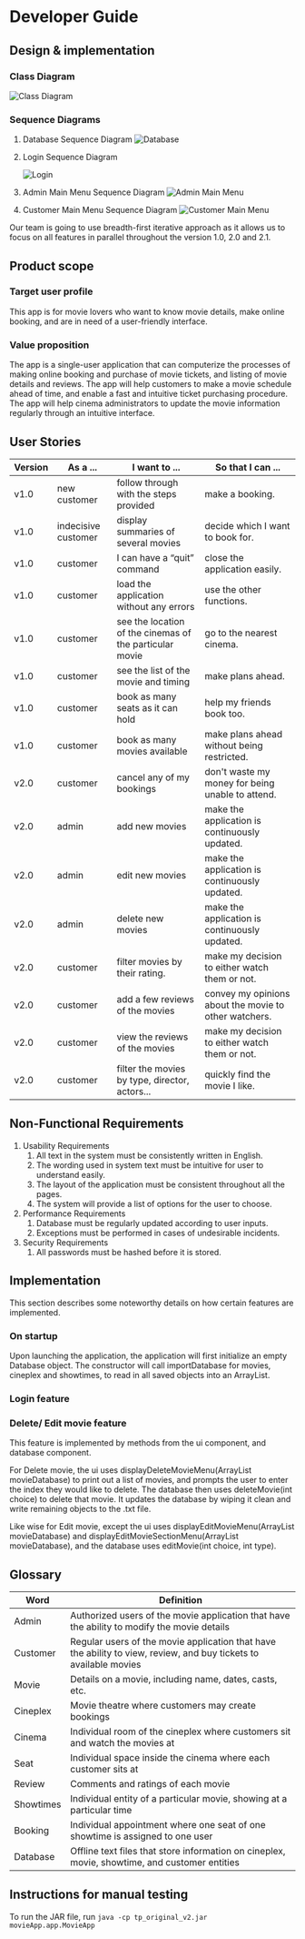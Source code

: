 # Developer Guide

## Design & implementation

### Class Diagram
![Class Diagram](CD.png)

### Sequence Diagrams
1. Database Sequence Diagram
   ![Database](Database.png) 
 
2. Login Sequence Diagram
   
   ![Login](Login.png)
 
3. Admin Main Menu Sequence Diagram
   ![Admin Main Menu](AdminMainMenu.png)

4. Customer Main Menu Sequence Diagram
   ![Customer Main Menu](CustomerMainMenu.png)

Our team is going to use breadth-first iterative approach as it allows us to focus on all features in parallel throughout the version 1.0, 2.0 and 2.1.

## Product scope
### Target user profile

This app is for movie lovers who want to know movie details, make online booking, and are in need of a user-friendly interface.

### Value proposition

The app is a single-user application that can computerize the processes of making online booking and purchase of movie tickets, and listing of movie details and reviews.
The app will help customers to make a movie schedule ahead of time, and enable a fast and intuitive ticket purchasing procedure.
The app will help cinema administrators to update the movie information regularly through an intuitive interface.

## User Stories

|Version| As a ... | I want to ... | So that I can ...|
|--------|----------|---------------|------------------|
|v1.0|new customer|follow through with the steps provided|make a booking.|
|v1.0|indecisive customer|display summaries of several movies|decide which I want to book for.|
|v1.0|customer|I can have a “quit” command|close the application easily.|
|v1.0|customer|load the application without any errors|use the other functions.|
|v1.0|customer|see the location of the cinemas of the particular movie|go to the nearest cinema.|
|v1.0|customer|see the list of the movie and timing|make plans ahead.|
|v1.0|customer|book as many seats as it can hold|help my friends book too.|
|v1.0|customer|book as many movies available|make plans ahead without being restricted.|
|v2.0|customer|cancel any of my bookings|don't waste my money for being unable to attend.|
|v2.0|admin|add new movies|make the application is continuously updated.|
|v2.0|admin|edit new movies|make the application is continuously updated.|
|v2.0|admin|delete new movies|make the application is continuously updated.|
|v2.0|customer|filter movies by their rating.|make my decision to either watch them or not.|
|v2.0|customer|add a few reviews of the movies|convey my opinions about the movie to other watchers.|
|v2.0|customer|view the reviews of the movies|make my decision to either watch them or not.|
|v2.0|customer|filter the movies by type, director, actors...|quickly find the movie I like.|

## Non-Functional Requirements

1. Usability Requirements
    1. All text in the system must be consistently written in English.
    2. The wording used in system text must be intuitive for user to understand easily.   
    3. The layout of the application must be consistent throughout all the pages.
    4. The system will provide a list of options for the user to choose.
2. Performance Requirements
    1. Database must be regularly updated according to user inputs.
    2. Exceptions must be performed in cases of undesirable incidents.
3. Security Requirements
    1. All passwords must be hashed before it is stored.

## Implementation
This section describes some noteworthy details on how certain features are implemented.

### On startup
Upon launching the application, the application will first initialize an empty Database object. The constructor will
call importDatabase for movies, cineplex and showtimes, to read in all saved objects into an ArrayList.

### Login feature

### Delete/ Edit movie feature
This feature is implemented by methods from the ui component, and database component.

For Delete movie, the ui uses displayDeleteMovieMenu(ArrayList<Movie> movieDatabase) to print out a list of movies,
and prompts the user to enter the index they would like to delete. The database then uses
deleteMovie(int choice) to delete that movie. It updates the database by wiping it clean and write remaining objects
to the .txt file.

Like wise for Edit movie, except the ui uses displayEditMovieMenu(ArrayList<Movie> movieDatabase) and 
displayEditMovieSectionMenu(ArrayList<Movie> movieDatabase), and the database uses editMovie(int choice, int type).


## Glossary

| Word | Definition |
|------|------------|
|Admin|Authorized users of the movie application that have the ability to modify the movie details|
|Customer|Regular users of the movie application that have the ability to view, review, and buy tickets to available movies|
|Movie|Details on a movie, including name, dates, casts, etc.|
|Cineplex|Movie theatre where customers may create bookings|
|Cinema|Individual room of the cineplex where customers sit and watch the movies at|
|Seat|Individual space inside the cinema where each customer sits at|
|Review|Comments and ratings of each movie|
|Showtimes|Individual entity of a particular movie, showing at a particular time|
|Booking|Individual appointment where one seat of one showtime is assigned to one user|
|Database|Offline text files that store information on cineplex, movie, showtime, and customer entities|

## Instructions for manual testing

To run the JAR file, run `java -cp tp_original_v2.jar movieApp.app.MovieApp`
